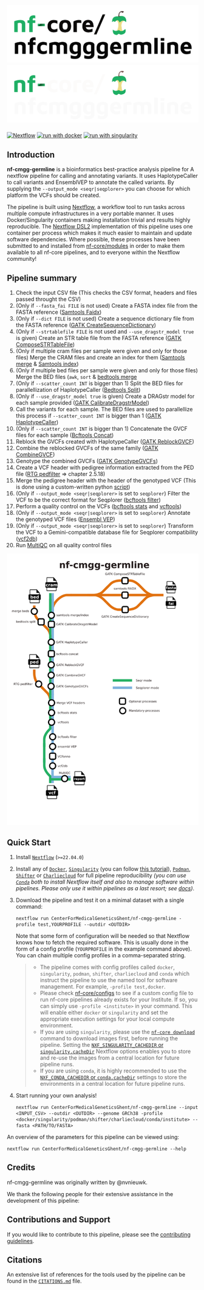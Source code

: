 # ![nf-cmgg-germline](docs/images/nf-cmgg-germline_logo_light.png#gh-light-mode-only) ![nf-cmgg-germline](docs/images/nf-cmgg-germline_logo_dark.png#gh-dark-mode-only)

[![Nextflow](https://img.shields.io/badge/nextflow%20DSL2-%E2%89%A521.10.3-23aa62.svg)](https://www.nextflow.io/)
[![run with docker](https://img.shields.io/badge/run%20with-docker-0db7ed?logo=docker)](https://www.docker.com/)
[![run with singularity](https://img.shields.io/badge/run%20with-singularity-1d355c.svg)](https://sylabs.io/docs/)

## Introduction

**nf-cmgg-germline** is a bioinformatics best-practice analysis pipeline for A nextflow pipeline for calling and annotating variants. It uses HaplotypeCaller to call variants and EnsemblVEP to annotate the called variants. By supplying the `--output_mode <seqr|seqplorer>` you can choose for which platform the VCFs should be created.

The pipeline is built using [Nextflow](https://www.nextflow.io), a workflow tool to run tasks across multiple compute infrastructures in a very portable manner. It uses Docker/Singularity containers making installation trivial and results highly reproducible. The [Nextflow DSL2](https://www.nextflow.io/docs/latest/dsl2.html) implementation of this pipeline uses one container per process which makes it much easier to maintain and update software dependencies. Where possible, these processes have been submitted to and installed from [nf-core/modules](https://github.com/nf-core/modules) in order to make them available to all nf-core pipelines, and to everyone within the Nextflow community!

## Pipeline summary

1. Check the input CSV file (This checks the CSV format, headers and files passed throught the CSV)
2. (Only if `--fasta_fai FILE` is not used) Create a FASTA index file from the FASTA reference ([Samtools Faidx](http://www.htslib.org/doc/samtools-faidx.html))
3. (Only if `--dict FILE` is not used) Create a sequence dictionary file from the FASTA reference ([GATK CreateSequenceDictionary](https://gatk.broadinstitute.org/hc/en-us/articles/360037422891-CreateSequenceDictionary-Picard-))
4. (Only if `--strtablefile FILE` is not used and `--use_dragstr_model true` is given) Create an STR table file from the FASTA reference ([GATK ComposeSTRTableFile](https://gatk.broadinstitute.org/hc/en-us/articles/4405451249819-ComposeSTRTableFile))
5. (Only if multiple cram files per sample were given and only for those files) Merge the CRAM files and create an index for them ([Samtools merge](http://www.htslib.org/doc/samtools-merge.html) & [Samtools index](http://www.htslib.org/doc/samtools-index.html))
6. (Only if multiple bed files per sample were given and only for those files) Merge the BED files (`awk`, `sort` & [bedtools merge](https://bedtools.readthedocs.io/en/latest/content/tools/merge.html)
7. (Only if `--scatter_count INT` is bigger than 1) Split the BED files for parallellization of HaplotypeCaller ([Bedtools Split](https://bedtools.readthedocs.io/en/latest/content/overview.html))
8. (Only if `--use_dragstr_model true` is given) Create a DRAGstr model for each sample provided ([GATK CalibrateDragstrModel](https://gatk.broadinstitute.org/hc/en-us/articles/360057441571-CalibrateDragstrModel-BETA-))
9. Call the variants for each sample. The BED files are used to parallellize this process if `--scatter_count INT` is bigger than 1 ([GATK HaplotypeCaller](https://gatk.broadinstitute.org/hc/en-us/articles/360037225632-HaplotypeCaller))
10. (Only if `--scatter_count INT` is bigger than 1) Concatenate the GVCF files for each sample ([Bcftools Concat](https://samtools.github.io/bcftools/bcftools.html#concat))
11. Reblock the GVCFs created with HaplotypeCaller ([GATK ReblockGVCF](https://gatk.broadinstitute.org/hc/en-us/articles/4405443600667-ReblockGVCF))
12. Combine the reblocked GVCFs of the same family ([GATK CombineGVCF](https://gatk.broadinstitute.org/hc/en-us/articles/360037053272-CombineGVCFs))
13. Genotype the combined GVCFs ([GATK GenotypeGVCFs](https://gatk.broadinstitute.org/hc/en-us/articles/360037057852-GenotypeGVCFs))
14. Create a VCF header with pedigree information extracted from the PED file ([RTG pedfilter](https://www.animalgenome.org/bioinfo/resources/manuals/RTGOperationsManual.pdf) => chapter 2.5.18)
15. Merge the pedigree header with the header of the genotyped VCF (This is done using a custom-written python [script](bin/merge_vcf_headers.py))
16. (Only if `--output_mode <seqr|seqplorer>` is set to `seqplorer`) Filter the VCF to be the correct format for Seqplorer ([bcftools filter](http://samtools.github.io/bcftools/bcftools.html#filter))
17. Perform a quality control on the VCFs ([bcftools stats](http://samtools.github.io/bcftools/bcftools.html#stats) and [vcftools](http://vcftools.sourceforge.net/man_latest.html))
18. (Only if `--output_mode <seqr|seqplorer>` is set to `seqplorer`) Annotate the genotyped VCF files ([Ensembl VEP](https://www.ensembl.org/info/docs/tools/vep/index.html))
19. (Only if `--output_mode <seqr|seqplorer>` is set to `seqplorer`) Transform the VCF to a Gemini-compatible database file for Seqplorer compatibility ([vcf2db](https://github.com/quinlan-lab/vcf2db))
20. Run [MultiQC](https://multiqc.info/) on all quality control files

![metro graph](docs/images/nf-cmgg-germline_metro.png)

## Quick Start

1. Install [`Nextflow`](https://www.nextflow.io/docs/latest/getstarted.html#installation) (`>=22.04.0`)

2. Install any of [`Docker`](https://docs.docker.com/engine/installation/), [`Singularity`](https://www.sylabs.io/guides/3.0/user-guide/) (you can follow [this tutorial](https://singularity-tutorial.github.io/01-installation/)), [`Podman`](https://podman.io/), [`Shifter`](https://nersc.gitlab.io/development/shifter/how-to-use/) or [`Charliecloud`](https://hpc.github.io/charliecloud/) for full pipeline reproducibility _(you can use [`Conda`](https://conda.io/miniconda.html) both to install Nextflow itself and also to manage software within pipelines. Please only use it within pipelines as a last resort; see [docs](https://nf-co.re/usage/configuration#basic-configuration-profiles))_.

3. Download the pipeline and test it on a minimal dataset with a single command:

   ```console
   nextflow run CenterForMedicalGeneticsGhent/nf-cmgg-germline -profile test,YOURPROFILE --outdir <OUTDIR>
   ```

   Note that some form of configuration will be needed so that Nextflow knows how to fetch the required software. This is usually done in the form of a config profile (`YOURPROFILE` in the example command above). You can chain multiple config profiles in a comma-separated string.

   > - The pipeline comes with config profiles called `docker`, `singularity`, `podman`, `shifter`, `charliecloud` and `conda` which instruct the pipeline to use the named tool for software management. For example, `-profile test,docker`.
   > - Please check [nf-core/configs](https://github.com/nf-core/configs#documentation) to see if a custom config file to run nf-core pipelines already exists for your Institute. If so, you can simply use `-profile <institute>` in your command. This will enable either `docker` or `singularity` and set the appropriate execution settings for your local compute environment.
   > - If you are using `singularity`, please use the [`nf-core download`](https://nf-co.re/tools/#downloading-pipelines-for-offline-use) command to download images first, before running the pipeline. Setting the [`NXF_SINGULARITY_CACHEDIR` or `singularity.cacheDir`](https://www.nextflow.io/docs/latest/singularity.html?#singularity-docker-hub) Nextflow options enables you to store and re-use the images from a central location for future pipeline runs.
   > - If you are using `conda`, it is highly recommended to use the [`NXF_CONDA_CACHEDIR` or `conda.cacheDir`](https://www.nextflow.io/docs/latest/conda.html) settings to store the environments in a central location for future pipeline runs.

4. Start running your own analysis!

   ```console
   nextflow run CenterForMedicalGeneticsGhent/nf-cmgg-germline --input <INPUT_CSV> --outdir <OUTDIR> --genome GRCh38 -profile <docker/singularity/podman/shifter/charliecloud/conda/institute> --fasta <PATH/TO/FASTA>
   ```

An overview of the parameters for this pipeline can be viewed using:

```
nextflow run CenterForMedicalGeneticsGhent/nf-cmgg-germline --help
```

## Credits

nf-cmgg-germline was originally written by @nvnieuwk.

We thank the following people for their extensive assistance in the development of this pipeline:

## Contributions and Support

If you would like to contribute to this pipeline, please see the [contributing guidelines](.github/CONTRIBUTING.md).

## Citations

An extensive list of references for the tools used by the pipeline can be found in the [`CITATIONS.md`](CITATIONS.md) file.

